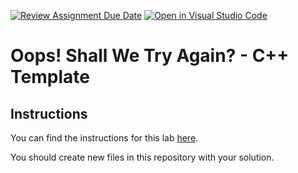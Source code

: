 [![Review Assignment Due Date](https://classroom.github.com/assets/deadline-readme-button-22041afd0340ce965d47ae6ef1cefeee28c7c493a6346c4f15d667ab976d596c.svg)](https://classroom.github.com/a/ge8tdqt-)
[![Open in Visual Studio Code](https://classroom.github.com/assets/open-in-vscode-2e0aaae1b6195c2367325f4f02e2d04e9abb55f0b24a779b69b11b9e10269abc.svg)](https://classroom.github.com/online_ide?assignment_repo_id=15942758&assignment_repo_type=AssignmentRepo)
# Oops! Shall We Try Again? - C++ Template

## Instructions

You can find the instructions for this lab [here](https://cyrusvandrevala.com/teaching/csc/122/labs/oops-shall-we-try-again.html).

You should create new files in this repository with your solution.

